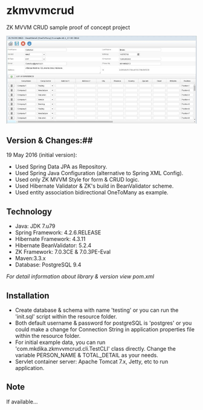 # zkmvvmcrud #
ZK MVVM CRUD sample proof of concept project

![alt text](ss1.jpg "Application Preview 1")

## Version & Changes:##
19 May 2016 (initial version):

- Used Spring Data JPA as Repository.
- Used Spring Java Configuration (alternative to Spring XML Config).
- Used only ZK MVVM Style for form & CRUD logic.
- Used Hibernate Validator & ZK's build in BeanValidator scheme.
- Used entity association bidirectional OneToMany as example.

## Technology ##
- Java: JDK 7.u79
- Spring Framework: 4.2.6.RELEASE
- Hibernate Framework: 4.3.11
- Hibernate BeanValidator: 5.2.4
- ZK Framework: 7.0.3CE & 7.0.3PE-Eval
- Maven:3.3.x
- Database: PostgreSQL 9.4

_For detail information about library & version view pom.xml_

## Installation ##
- Create database & schema with name 'testing' or you can run the 'init.sql' script within the resource folder.
- Both default username & password for postgreSQL is 'postgres' or you could make a change for Connection String in application properties file within the resource folder.
- For initial example data, you can run 'com.mkdika.zkmvvmcrud.cli.TestCLI' class directly. Change the variable PERSON\_NAME & TOTAL\_DETAIL as your needs.
- Servlet container server: Apache Tomcat 7.x, Jetty, etc to run application.

## Note ##
If available...
